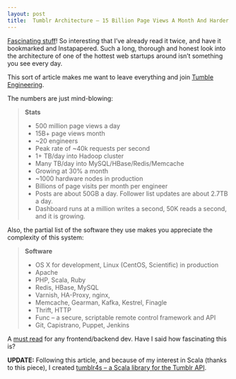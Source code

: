 ```yaml
---
layout: post
title:  Tumblr Architecture – 15 Billion Page Views A Month And Harder To Scale Than Twitter
---
```


[Fascinating stuff](http://highscalability.com/blog/2012/2/13/tumblr-architecture-15-billion-page-views-a-month-and-harder.html)! So interesting that I’ve already read it twice, and have it bookmarked and Instapapered. Such a long, thorough and honest look into the architecture of one of the hottest web startups around isn’t something you see every day.

This sort of article makes me want to leave everything and join [Tumble Engineering](http://engineering.tumblr.com).

The numbers are just mind-blowing:

> **Stats**
>
> * 500 million page views a day
> * 15B+ page views month
> * ~20 engineers
> * Peak rate of ~40k requests per second
> * 1+ TB/day into Hadoop cluster
> * Many TB/day into MySQL/HBase/Redis/Memcache
> * Growing at 30% a month
> * ~1000 hardware nodes in production
> * Billions of page visits per month per engineer
> * Posts are about 50GB a day. Follower list updates are about 2.7TB a day.
> * Dashboard runs at a million writes a second, 50K reads a second, and it is growing.

Also, the partial list of the software they use makes you appreciate the complexity of this system:

> **Software**
>
> * OS X for development, Linux (CentOS, Scientific) in production
> * Apache
> * PHP, Scala, Ruby
> * Redis, HBase, MySQL
> * Varnish, HA-Proxy, nginx,
> * Memcache, Gearman, Kafka, Kestrel, Finagle
> * Thrift, HTTP
> * Func – a secure, scriptable remote control framework and API
> * Git, Capistrano, Puppet, Jenkins

A [must read](http://highscalability.com/blog/2012/2/13/tumblr-architecture-15-billion-page-views-a-month-and-harder.html) for any frontend/backend dev. Have I said how fascinating this is?

**UPDATE:** Following this article, and because of my interest in Scala (thanks to this piece), I created [tumblr4s – a Scala library for the Tumblr API](/2012/12/introducing-tumblr4s-a-scala-library-for-the-tumblr-api).
